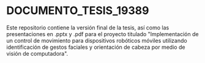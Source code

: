 # DOCUMENTO_TESIS_19389

Este repositorio contiene la versión final de la tesis, así como las presentaciones en .pptx y .pdf para el proyecto titulado "Implementación de un control de movimiento para dispositivos robóticos móviles utilizando identificación de gestos faciales y orientación de cabeza por medio de visión de computadora".
